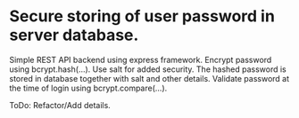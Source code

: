 # Secure storing of user password in server database.

Simple REST API backend using express framework.
Encrypt password using bcrypt.hash(...). Use salt for added security. The hashed password is stored in database together with salt and other details.
Validate password at the time of login using bcrypt.compare(...).

ToDo: Refactor/Add details.
